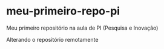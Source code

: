# meu-primeiro-repo-pi
Meu primeiro repositório na aula de PI (Pesquisa e Inovação)

Alterando o repositório remotamente  
